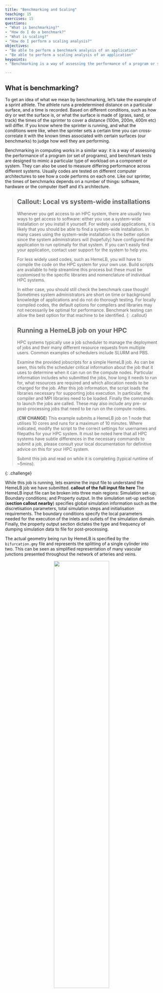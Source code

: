 ```yaml
---
title: "Benchmarking and Scaling"
teaching: 15
exercises: 15
questions:
- "What is benchmarking?"
- "How do I do a benchmark?"
- "What is scaling?"
- "How do I perform a scaling analysis?"
objectives:
- "Be able to perform a benchmark analysis of an application"
- "Be able to perform a scaling analysis of an application"
keypoints:
- "Benchmarking is a way of assessing the performance of a program or set of programs"

---
```


## What is benchmarking?

To get an idea of what we mean by benchmarking, let’s take the example of a sprint athlete. 
The athlete runs a predetermined distance on a particular surface, and a time is recorded. Based on different
conditions, such as how dry or wet the surface is, or what the surface is made of (grass, sand, or track) the times
of the sprinter to cover a distance (100m, 200m, 400m etc) will differ. If you know where the sprinter is running,
and what the conditions were like, when the sprinter sets a certain time you can cross-correlate it with the known 
times associated with certain surfaces (our benchmarks) to judge how well they are performing.

Benchmarking in computing works in a similar way: it is a way of assessing the performance of a program (or set of
programs), and benchmark tests are designed to mimic a particular type of workload on a component or system. They can
also be used to measure differing performance across different systems. Usually codes are tested on different computer
architectures to see how a code performs on each one. Like our sprinter, the times of benchmarks depends on a number
of things: software, hardware or the computer itself and it’s architecture.

> ## Callout: Local vs system-wide installations
>
> Whenever you get access to an HPC system, there are usually two ways to get access to
> software: either you use a system-wide installation or you install it yourself. For widely
> used applications, it is likely that you should be able to find a system-wide installation.
> In many cases using the system-wide installation is the better option since the system
> administrators will (hopefully) have configured the application to run optimally for
> that system. If you can't easily find your application, contact user support for the
> system to help you.
>
> For less widely used codes, such as HemeLB, you will have to compile the code on the HPC system
> for your own use. Build scripts are available to help streamline this process but these must be
> customised to the specific libraries and nomenclature of individual HPC systems.
>
> In either case, you should still check the benchmark case though! Sometimes system administrators are short
> on time or background knowledge of applications and do not do thorough testing. For locally compiled codes, the 
> default options for compilers and libraries may not necessarily be optimal for performance. Benchmark testing can
> allow the best option for that machine to be identified.
{: .callout}

> ## Running a HemeLB job on your HPC
> 
> HPC systems typically use a job scheduler to manage the deployment of jobs and their many different resource requests
> from multiple users. Common examples of schedulers include SLURM and PBS. 
>
> Examine the provided jobscripts for a simple HemeLB job. As can be seen, this tells the scheduler critical 
> information about the job that it uses to determine when it can run on the compute nodes. Particular information
> includes who submitted the jobs, how long it needs to run for, what resources are required and which allocation needs
> to be charged for the job. After this job information, the script loads the libraries necessary for supporting jobs
> execution. In particular, the compiler and MPI libraries need to be loaded. Finally the commands to launch the jobs
> are called. These may also include any pre- or post-processing jobs that need to be run on the compute nodes.
>
> (**CW CHANGE**) This example submits a HemeLB job on 1 node that utilises 10 cores and runs for a maximum of 10 minutes. Where
> indicated, modify the script to the correct settings for usernames and filepaths for your HPC system. It must be 
> noted here that all HPC systems have subtle differences in the necessary commands to 
> submit a job, please consult your local documentation for definitive advice on this for your HPC system.
>
> Submit this job and read on while it is completing (typical runtime of ~5mins).
>
{: .challenge}

While this job is running, lets examine the input file to understand the HemeLB job we have submitted.
**callout of the full input file here**
The HemeLB input file can be broken into three main regions: Simulation set-up; Boundary conditions; and Property output.
In the simulation set-up section (**section callout nearby**) specifies global simulation information such as the discretisation parameters, total
simulation steps and initialisation requirements. The boundary conditions specify the local parameters needed for the execution of the inlets and 
outlets of the simulation domain. Finally, the property output section dictates the type and frequency of dumping simulation data to file for post-processing.

The actual geometry being run by HemeLB is specified by the `bifurcation.gmy` file and represents the splitting of 
a single cylinder into two. This can be seen as simplified representation of many vascular junctions presented throughout the network of 
arteries and veins.

<p align="center"><img src="../fig/01/BifurcationImage.png" width="60%"/></p>

## Understanding your output files

Your job will typically generate a number of output files. Firstly, there will be job output and error files with names indicated in the job script. 
Often these involve the submitted job name and the job number assigned by the scheduler. These will generally be found in the same folder that the job
script was submitted from. In a successful job, the error file should be empty (or only contain system specific, non-critical warnings) whilst the 
output file will contain the screen based HemeLB output.

Secondly, HemeLB will generate its file based output in the `results` folder - the specific name is listed in the jobscript with the `-out` option. 
Here both summary execution information and property output is contained in the folder `results/Extracted`. For further
guide on using the [`hemeXtract`tool](https://github.com/UCL-CCS/hemeXtract) please see the tutorial on the HemeLB website.

Open the file `results/report.txt` to view a breakdown of statistics of the HemeLB job you've just run. An example file is provided below:

~~~
include files/ExampleReport.txt
~~~


**Breakdown of key parts of report - sites/node, simulation vs total job time, other areas of interest.**

**EDITME** How to understand your output files, and gain understanding of where most time is spent. Use examples.


> ## Editing the submission script
>
> Make a directory called `2n-bif` and copy the input files and job script into used in the previous exercise into it.
> 
> Often we need to run simulations on a larger quantity of resources than that provided by a single node. For HemeLB, 
> this change does not require any modification to the source code to achieve. Here we can easily request more nodes 
> for our study by changing the resources requested in the job submission scripts **indicate the line to change SLURM/PBS**
> When changing the resources requested, ensure that you also modify the execution line to use the desired resources. 
> In SLURM, this can be automated with the `$SLURM_NTASKS` shortcut.
>
> Modify this your submission script and investigate the effect of changing requested resources.
>
{: .challenge}


## Benchmarking in HemeLB: A case study

In the next section we will look at how we can use all this information to perform a scalability study, but first
let us overview the concepts of benchmarking.

> ## The ideal benchmarking study
>
> Benchmarking is a process that judges how well a piece of software runs on a system. Based on what you have learned
> thus far from running your own benchmarks, which of the following would represent a good benchmarking analysis?
>
> <p align="center"><img src="../fig/01/ep1_ideal_benchmark.png" width="100%"/></p>
>
> 1. Linear increase in core count to 64 cores (x-axis) ~10 points
> 2. Increase by x2 by core count up to 2048 cores (x-axis), 12 points
> 3. Increase by x2 by core count up to 131072 cores (x-axis), 18 points
> 4. Increase by 10 cores up to 2000 cores (200 points)
> 5. Linear increase 1-20 nodes ~20 points
> 6. Three test cases: the smallest number of cores possible, the largest number of cores possible and a point at halfway
> 
>
> > ## Solution
> > 
> > 1. No, the core counts that are being benchmarked are too low and the number of points is not sufficient
> > 2. Yes, but depends on the software you are working with, how you want to use it, and how big your system is.
> >    This does not give a true view how scalable it is at higher core counts.
> > 3. Yes. If the system allows it and you have more cores at your disposal, this is the ideal benchmark to run. But
> >    as with #2, it depends on how you wish to utlise the software.
> > 4. No, although it increases by a factor of 10 to 2000 cores, there are too many points on the graph and therefore
> >    would be highly impractical. Benchmarks are used to get an idea of scalability, the exact performance will vary
> >    with every benchmark run.
> > 5. Yes. This is also a suitable metric for benchmarking, similar to response #3.
> > 6. No. While this will cover the spread of simulation possibilities on the machine, it will be too sparse to permit
> >    an appropriate characterisation of the the code on your system. Depending on the operational restrictions of your 
> >    system, full machine jobs may not be possible to run or may require a long time before it launches. 
> {: .solution}
{: .challenge}

## Scaling 

Going back to our athelete example from earlier, we may have determined the conditions and done a few benchmarks on
their performance over different distances, we might have learned a few things.

- how fast the athelete can run over short, medium and long distances
- the point at which the athelete can no longer perform at peak performance

In computational sense, scalability is defined as **the ability to handle more work as the size of the computer**
**application grows**. This term of scalability or scaling is widely used to indicate the ability of hardware and
software to deliver greater comptational power when the amount of resources is increased. When you are working on an
HPC cluster, it is very important that it is scalable, i.e. that the performance doesn't rapidly decrease the more 
cores/nodes that are assigned to a series of tasks.

Scalability can also be looked as in terms of parallelisation efficiency, which is the ratio between the actual
speedup and the ideal speedup obtained when using a certain number of processes. The overall term of speedup in HPC
can be defined with the formula `Speedup = t(1)/t(N)`.

Here, `t(1)` is the computational time for running the software using one processor and `t(N)` is the comptational time
running the software with N proceeses. An ideal situation is to have a linear speedup, equal to the number of
processors (speedup = N), so every processor contributes 100% of its computational power. In most cases, as an
idealised situation this is very hard to attain.

### Weak scaling vs Strong scaling

Applications can be divided into either **strong scaling** or **weak scaling** applications.

For **weak scaling**, the problem size increases as does the number of processors. In this situation, we usually want
to increase our workload without increasing our *walltime*, and we do that by using additional resources.

> ## Gustafson-Barsis' Law
>
> *Speedup should be measured by scaling the problem to the number of processes, not by fixing the problem size.*
> 
> `Speedup = s + p * N`
>
> where `s` is the proportion of the execution time spent on serial code, `p` is the amount of time spent on 
> parallelised code and `N` is the number of processes.
>
{: .callout}

For **strong scaling**, the number of processes is increased whilst the problem size remains the same, resulting in a
reduced workload for each processor. 

> ## Amdahl's Law
>
> The speedup is limited by the fraction of the serial part of the software that is not amenable to parallelisation
>
> `Speedup = 1/( s + p / N )`
> 
> where `s` is the proportion of the execution time spent on serial code, `p` is the amount of time spent on 
> parallelised code and `N` is the number of processes.
>
{: .callout}

Whether one is most concerned with strong or weak scaling can depends on the type of problem being studied and the resources 
available to the user. For large machines, where extra resources are relatively cheap, strong scaling ability can be more useful.
This allows problems to be solved more quickly. 

> ## Determine best performance from a scalability study
> 
> Consider the following scalability plot for a random application
> ~~~
> |          /
> |         /
> |        /
> |       /  
> |      / b
> |     / _._
> |   a/_/   \c
> |   //
> |  //
> |_//_________
> ~~~
> {: .language-bash}
> #processors/nodes
> 
> At what point would you consider to be peak performance in this example.
>
> - 1. a
> - 2. b
> - 3. c
> - 4. None of the above 
> 
> You may find that this graph would differ if you ran the same code on a different machine. Why?
> 
> > ## Solution
> > 
> > 1. No, the performance is still increasing, at this point we are no longer achieving perfect scalability.
> > 2. Yes, the performance peaks at this location, and one cannot get higher speed up with this set up.
> > 3. No, peak performance has already been achieved, and increasing the core count will onlt reduce performance.
> > 4. No, although you can run extra benchmarks to find the exact number of cores at which the inflection point truly
> >    lies, there is no real purpose for doing so.
> >
> > Tying into the answer for #4, if you produce scalability studies on different machines, they will be different
> > because of the different setup, hardware of the machine. You are never going to get two scalability studies which
> > are identical, but they will agree to some point.
> {: .solution}
{: .challenge}

**EDITME** (This section needs more expandid) JM-Ok now?

Scaling behaviour in computation is centred around the effective use of resources as you
scale up the amount of computing resources you use. An example of "perfect" scaling would
be that when we use twice as many CPUs, we get an answer in half the time. "Poor" scaling
would be when the answer takes only 10% less time when we double the CPUs. "Bad" scaling 
may see a job take longer to complete when more nodes are provided. This example is one of
 **strong scaling**, where we have a fixed problem size and need to know how quickly we can 
solve it. The total workload doesn't change as we increase our resources. 

The behaviour of a code in this strong scaling setting is a function of both code design and 
hardware layout. "Good" strong scaling behaviour occurs when the time required for computing 
a solution outweighs the time taken for communication to occur. Less desirable scaling performance
is observed when this balance tips and communication time outweighs compute time. The point 
at which this occurs varies between machines and again emphasise the need for benchmarking.

HemeLB is a code that has demonstrated very good strong scaling characteristics on several 
large supercomputers up to full machine scale. **FIGURES here - files/SNG* plots** The plots below provide examples of such 
performance on the German machine SuperMUC-NG. These demonstrate how the performance varies 
between 864 and 309,120 CPU cores in terms of both walltime used in the simulation phase 
and the speed-up observed compared to the smallest number of cores used. 

> ## Plotting strong scalability
>
> Using the original job script run HemeLB jobs at least 6 different job sizes, preferably over 
> multiple nodes. For the size of job provided here, we suggest aiming for a maximum of around
> 200 cores. After each job, record the `Simulation Time` from the Report.txt file.
>
> Now that you have results for 1 core, 4 cores and 2 nodes, create a *scalability plot* with
> the number of CPU cores on the X-axis and the simulation times on the Y-axis (use your
> favourite plotting tool, an online plotter or even pen and paper).
>
> Are you close to "perfect" scalability?
>
{: .challenge}

In this exercise you have plotted performance against simulation time. However this is not
the only way to assess the scalability performance of the code on your machine. Speed-up is 
another commonly used measure. At a given core count, the speed-up can be computed by 

`Speedup = SimTimeAtLeastCores/SimTimeAtCurrentCores`

For a perfectly scaling code, the computational speed up will match the scale-up in cores used.
This line can be used as an 'Ideal' measure to assess local machine performance. It can also
be useful to construct a line of 'Good' scaling - 75% efficient for example - to further 
assist in performance evaluation. 

Some measure of algorithmic speed can also be useful for evaluating machine performance. For
lattice Boltzmann method based codes such as HemeLB, a common metric is MLUPS - Millions of 
Lattice site Updates Per Second - which is often expressed as a core based value and can be
computed by:

`MLUPS = (NumSites * NumSimulationSteps)/(1e6 * SimulationTime * Cores)`

When plotted over a number of simulation size for a given machine, this metric will display a
steady plateau in the regime where communication is masked by computation. When this declines, 
it illustrates when communication begins to take much longer to perform. The point at which this
occurs will depend on the size of the geometry used and the performance characteristics of the 
given machine. As an illustration we have generated examples of these plots for the test bifurcation
case on SuperMUC-NG. We have also illustrated the effect of different axes scaling can have on
presenting scaling performance. The use of logarithmic scales can allow scaling to be easily 
viewed but it can also make changes in values harder to assess. Linear scales make axes easier to 
interpret but can also make it harder to distinguish between individual points. **fig/plots**

These figures also highlight two other characteristics of assessing performance. In our SuperMUC-NG
results, the four data points at the lowest core counts appear to have better performance than that
at higher core counts. Here this is due to the the transition from one to multiple nodes on this machine 
and this has a consequence on communication performance. Similarly is the presence of some seemingly
unusual data results. The performance of computer hardware can be occasionally variable and a 
single non-performant core will impact the result of the whole simulation. This emphasises the need 
to repeat key benchmark tests to ensure a reliable measure of performance is obtained. 

### Weak scaling

For **weak scaling**, we want usually want to increase our workload without increasing
our *walltime*,
and we do that by using additional resources. To consider this in more detail, let's head
back to our chefs again from the previous episode, where we had more people to serve
but the same amount of time to do it in.

We hired extra chefs who have specialisations but let us assume that they are all bound
by secrecy, and are not allowed to reveal to you
what their craft is, pastry, meat, fish, soup, etc. You have to find out what their
specialities are, what do you do? Do a test run and assign a chef to each course. Having
a worker set to each task is all well and good, but there are certain combinations which
work and some which do not, you might get away with your starter chef preparing a fish
course, or your lamb chef switching to cook beef and vice versa, but you wouldn't put
your pastry chef in charge of the main meat dish, you leave that to someone more
qualified and better suited to the job.

Scaling in computing works in a similar way, thankfully not to that level of detail
where one specific core is suited to one specific task, but finding the best combination
is important and can hugely impact your code's performance. As ever with enhancing
performance, you may have the resources, but the effective use of the resources is
where the challenge lies. Having each chef cooking their specialised dishes would be
good weak scaling: an effective use of your additional resources. Poor weak scaling
will likely result from having your pastry chef doing the main dish.

Weak scaling with HemeLB can be challenging to undertake as it is difficult to reliably
guarantee an even division of work between processors for a given problem. This is due
to the load partitioning algorithm used which must be able to deal with sparse and complex
geometry shapes.
